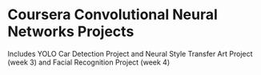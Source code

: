 # Coursera Convolutional Neural Networks Projects

Includes YOLO Car Detection Project and Neural Style Transfer Art Project (week 3) and Facial Recognition Project (week 4)
